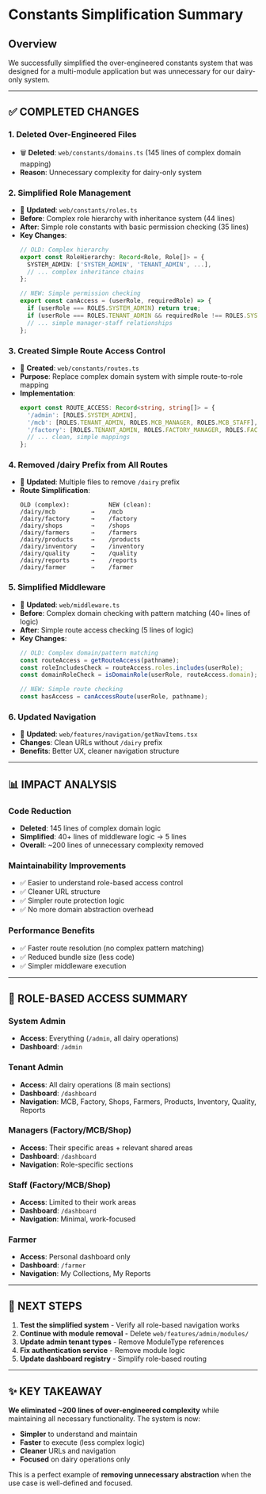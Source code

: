 # Constants Simplification Summary

## Overview
We successfully simplified the over-engineered constants system that was designed for a multi-module application but was unnecessary for our dairy-only system.

---

## ✅ **COMPLETED CHANGES**

### **1. Deleted Over-Engineered Files**
- 🗑️ **Deleted**: `web/constants/domains.ts` (145 lines of complex domain mapping)
- **Reason**: Unnecessary complexity for dairy-only system

### **2. Simplified Role Management**
- 📝 **Updated**: `web/constants/roles.ts`
- **Before**: Complex role hierarchy with inheritance system (44 lines)
- **After**: Simple role constants with basic permission checking (35 lines)
- **Key Changes**:
  ```typescript
  // OLD: Complex hierarchy
  export const RoleHierarchy: Record<Role, Role[]> = {
    SYSTEM_ADMIN: ['SYSTEM_ADMIN', 'TENANT_ADMIN', ...],
    // ... complex inheritance chains
  };
  
  // NEW: Simple permission checking
  export const canAccess = (userRole, requiredRole) => {
    if (userRole === ROLES.SYSTEM_ADMIN) return true;
    if (userRole === ROLES.TENANT_ADMIN && requiredRole !== ROLES.SYSTEM_ADMIN) return true;
    // ... simple manager-staff relationships
  };
  ```

### **3. Created Simple Route Access Control**
- 📝 **Created**: `web/constants/routes.ts`
- **Purpose**: Replace complex domain system with simple route-to-role mapping
- **Implementation**:
  ```typescript
  export const ROUTE_ACCESS: Record<string, string[]> = {
    '/admin': [ROLES.SYSTEM_ADMIN],
    '/mcb': [ROLES.TENANT_ADMIN, ROLES.MCB_MANAGER, ROLES.MCB_STAFF],
    '/factory': [ROLES.TENANT_ADMIN, ROLES.FACTORY_MANAGER, ROLES.FACTORY_STAFF],
    // ... clean, simple mappings
  };
  ```

### **4. Removed /dairy Prefix from All Routes**
- 📝 **Updated**: Multiple files to remove `/dairy` prefix
- **Route Simplification**:
  ```
  OLD (complex):           NEW (clean):
  /dairy/mcb          →    /mcb
  /dairy/factory      →    /factory  
  /dairy/shops        →    /shops
  /dairy/farmers      →    /farmers
  /dairy/products     →    /products
  /dairy/inventory    →    /inventory
  /dairy/quality      →    /quality
  /dairy/reports      →    /reports
  /dairy/farmer       →    /farmer
  ```

### **5. Simplified Middleware**
- 📝 **Updated**: `web/middleware.ts`
- **Before**: Complex domain checking with pattern matching (40+ lines of logic)
- **After**: Simple route access checking (5 lines of logic)
- **Key Changes**:
  ```typescript
  // OLD: Complex domain/pattern matching
  const routeAccess = getRouteAccess(pathname);
  const roleIncludesCheck = routeAccess.roles.includes(userRole);
  const domainRoleCheck = isDomainRole(userRole, routeAccess.domain);
  
  // NEW: Simple route checking
  const hasAccess = canAccessRoute(userRole, pathname);
  ```

### **6. Updated Navigation**
- 📝 **Updated**: `web/features/navigation/getNavItems.tsx`
- **Changes**: Clean URLs without `/dairy` prefix
- **Benefits**: Better UX, cleaner navigation structure

---

## 📊 **IMPACT ANALYSIS**

### **Code Reduction**
- **Deleted**: 145 lines of complex domain logic
- **Simplified**: 40+ lines of middleware logic → 5 lines
- **Overall**: ~200 lines of unnecessary complexity removed

### **Maintainability Improvements**
- ✅ Easier to understand role-based access control
- ✅ Cleaner URL structure
- ✅ Simpler route protection logic
- ✅ No more domain abstraction overhead

### **Performance Benefits**
- ✅ Faster route resolution (no complex pattern matching)
- ✅ Reduced bundle size (less code)
- ✅ Simpler middleware execution

---

## 🎯 **ROLE-BASED ACCESS SUMMARY**

### **System Admin**
- **Access**: Everything (`/admin`, all dairy operations)
- **Dashboard**: `/admin`

### **Tenant Admin** 
- **Access**: All dairy operations (8 main sections)
- **Dashboard**: `/dashboard`
- **Navigation**: MCB, Factory, Shops, Farmers, Products, Inventory, Quality, Reports

### **Managers** (Factory/MCB/Shop)
- **Access**: Their specific areas + relevant shared areas
- **Dashboard**: `/dashboard`
- **Navigation**: Role-specific sections

### **Staff** (Factory/MCB/Shop)
- **Access**: Limited to their work areas
- **Dashboard**: `/dashboard`
- **Navigation**: Minimal, work-focused

### **Farmer**
- **Access**: Personal dashboard only
- **Dashboard**: `/farmer`
- **Navigation**: My Collections, My Reports

---

## 🚀 **NEXT STEPS**

1. **Test the simplified system** - Verify all role-based navigation works
2. **Continue with module removal** - Delete `web/features/admin/modules/`
3. **Update admin tenant types** - Remove ModuleType references
4. **Fix authentication service** - Remove module logic
5. **Update dashboard registry** - Simplify role-based routing

---

## ✨ **KEY TAKEAWAY**

**We eliminated ~200 lines of over-engineered complexity** while maintaining all necessary functionality. The system is now:
- **Simpler** to understand and maintain
- **Faster** to execute (less complex logic)
- **Cleaner** URLs and navigation
- **Focused** on dairy operations only

This is a perfect example of **removing unnecessary abstraction** when the use case is well-defined and focused. 
